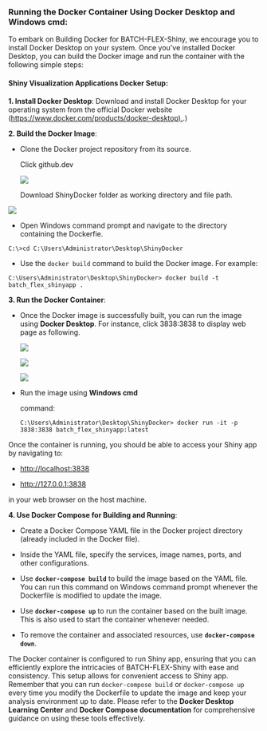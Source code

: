 ### **Running the Docker Container Using Docker Desktop and Windows cmd**:

To embark on Building Docker for BATCH-FLEX-Shiny, we encourage you to install Docker Desktop on your system. Once you've installed Docker Desktop, you can build the Docker image and run the container with the following simple steps:

#### **Shiny Visualization Applications Docker Setup:**

**1. Install Docker Desktop**: Download and install Docker Desktop for your operating system from the official Docker website ([https://www.docker.com/products/docker-desktop).](https://www.docker.com/products/docker-desktop).)

**2. Build the Docker Image**:

-   Clone the Docker project repository from its source.

    Click github.dev

    ![](https://github.com/shawlab-moffitt/BATCH-FLEX-ShinyApp/blob/main/ShinyDocker/BATCH-FLEX-Shiny%20Docker%20Desktop%20images_04.png?raw=true)

    Download ShinyDocker folder as working directory and file path.

![](https://github.com/shawlab-moffitt/BATCH-FLEX-ShinyApp/blob/main/ShinyDocker/BATCH-FLEX-Shiny%20Docker%20Desktop%20images_05.png?raw=true)

-   Open Windows command prompt and navigate to the directory containing the Dockerfie.

```         
C:\>cd C:\Users\Administrator\Desktop\ShinyDocker
```

-   Use the `docker build` command to build the Docker image. For example:

```         
C:\Users\Administrator\Desktop\ShinyDocker> docker build -t batch_flex_shinyapp .
```

**3. Run the Docker Container**:

-   Once the Docker image is successfully built, you can run the image using **Docker Desktop**. For instance, click 3838:3838 to display web page as following.

    ![](https://github.com/shawlab-moffitt/BATCH-FLEX-ShinyApp/blob/main/ShinyDocker/BATCH-FLEX-Shiny%20Docker%20Desktop%20images_01.png?raw=true)

    ![](https://github.com/shawlab-moffitt/BATCH-FLEX-ShinyApp/blob/main/ShinyDocker/BATCH-FLEX-Shiny%20Docker%20Desktop%20images_02.png?raw=true)

    ![](https://github.com/shawlab-moffitt/BATCH-FLEX-ShinyApp/blob/main/ShinyDocker/BATCH-FLEX-Shiny%20Docker%20Desktop%20images_03.png?raw=true)

-   Run the image using **Windows cmd**

    command:

    ```         
    C:\Users\Administrator\Desktop\ShinyDocker> docker run -it -p 3838:3838 batch_flex_shinyapp:latest
    ```

Once the container is running, you should be able to access your Shiny app by navigating to:

-   <http://localhost:3838>

-   <http://127.0.0.1:3838>

in your web browser on the host machine.

**4. Use Docker Compose for Building and Running**:

-   Create a Docker Compose YAML file in the Docker project directory (already included in the Docker file).

-   Inside the YAML file, specify the services, image names, ports, and other configurations.

-   Use **`docker-compose build`** to build the image based on the YAML file. You can run this command on Windows command prompt whenever the Dockerfile is modified to update the image.

-   Use **`docker-compose up`** to run the container based on the built image. This is also used to start the container whenever needed.

-   To remove the container and associated resources, use **`docker-compose down`**.

The Docker container is configured to run Shiny app, ensuring that you can efficiently explore the intricacies of BATCH-FLEX-Shiny with ease and consistency. This setup allows for convenient access to Shiny app. Remember that you can run `docker-compose build` or `docker-compose up` every time you modify the Dockerfile to update the image and keep your analysis environment up to date. Please refer to the **Docker Desktop Learning Center** and **Docker Compose documentation** for comprehensive guidance on using these tools effectively.
